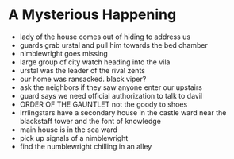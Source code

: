 # A Mysterious Happening

- lady of the house comes out of hiding to address us
- guards grab urstal and pull him towards the bed chamber
- nimblewright goes missing
- large group of city watch heading into the vila
- urstal was the leader of the rival zents
- our home was ransacked. black viper?
- ask the neighbors if they saw anyone enter our upstairs
- guard says we need official authorization to talk to davil
- ORDER OF THE GAUNTLET not the goody to shoes
- irrlingstars have a secondary house in the castle ward near the blackstaff tower and the font of knowledge
- main house is in the sea ward
- pick up signals of a nimblewright
- find the numblewright chilling in an alley
